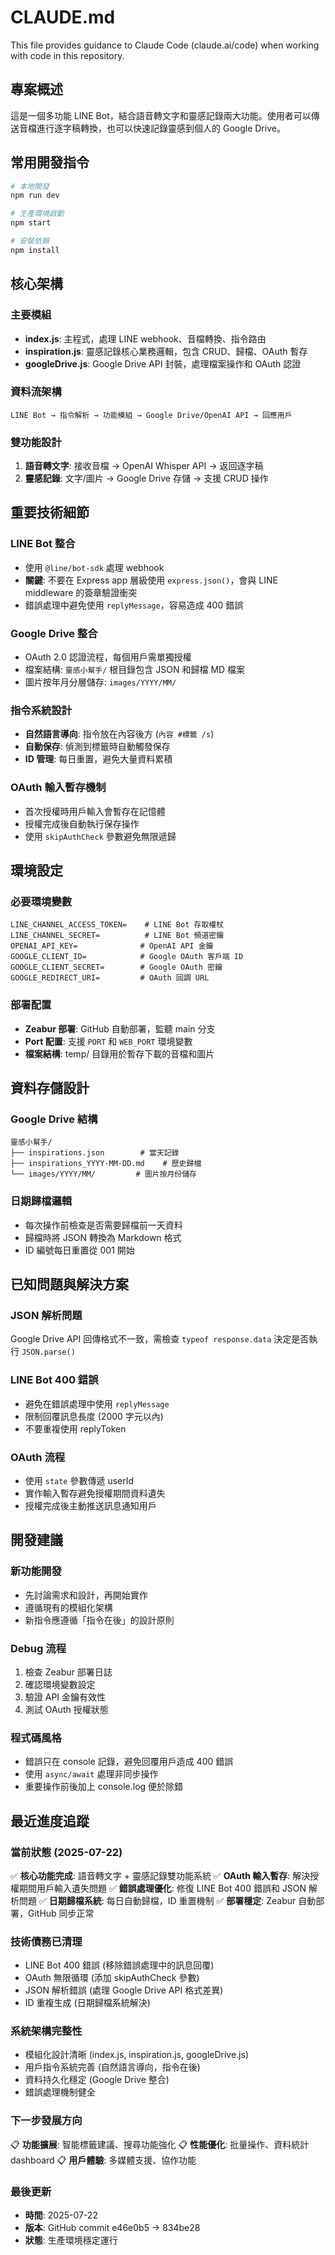# CLAUDE.md

This file provides guidance to Claude Code (claude.ai/code) when working with code in this repository.

## 專案概述

這是一個多功能 LINE Bot，結合語音轉文字和靈感記錄兩大功能。使用者可以傳送音檔進行逐字稿轉換，也可以快速記錄靈感到個人的 Google Drive。

## 常用開發指令

```bash
# 本地開發
npm run dev

# 生產環境啟動
npm start

# 安裝依賴
npm install
```

## 核心架構

### 主要模組
- **index.js**: 主程式，處理 LINE webhook、音檔轉換、指令路由
- **inspiration.js**: 靈感記錄核心業務邏輯，包含 CRUD、歸檔、OAuth 暫存
- **googleDrive.js**: Google Drive API 封裝，處理檔案操作和 OAuth 認證

### 資料流架構
```
LINE Bot → 指令解析 → 功能模組 → Google Drive/OpenAI API → 回應用戶
```

### 雙功能設計
1. **語音轉文字**: 接收音檔 → OpenAI Whisper API → 返回逐字稿
2. **靈感記錄**: 文字/圖片 → Google Drive 存儲 → 支援 CRUD 操作

## 重要技術細節

### LINE Bot 整合
- 使用 `@line/bot-sdk` 處理 webhook
- **關鍵**: 不要在 Express app 層級使用 `express.json()`，會與 LINE middleware 的簽章驗證衝突
- 錯誤處理中避免使用 `replyMessage`，容易造成 400 錯誤

### Google Drive 整合
- OAuth 2.0 認證流程，每個用戶需單獨授權
- 檔案結構: `靈感小幫手/` 根目錄包含 JSON 和歸檔 MD 檔案
- 圖片按年月分層儲存: `images/YYYY/MM/`

### 指令系統設計
- **自然語言導向**: 指令放在內容後方 (`內容 #標籤 /s`)
- **自動保存**: 偵測到標籤時自動觸發保存
- **ID 管理**: 每日重置，避免大量資料累積

### OAuth 輸入暫存機制
- 首次授權時用戶輸入會暫存在記憶體
- 授權完成後自動執行保存操作
- 使用 `skipAuthCheck` 參數避免無限遞歸

## 環境設定

### 必要環境變數
```env
LINE_CHANNEL_ACCESS_TOKEN=    # LINE Bot 存取權杖
LINE_CHANNEL_SECRET=          # LINE Bot 頻道密鑰
OPENAI_API_KEY=              # OpenAI API 金鑰
GOOGLE_CLIENT_ID=            # Google OAuth 客戶端 ID
GOOGLE_CLIENT_SECRET=        # Google OAuth 密鑰
GOOGLE_REDIRECT_URI=         # OAuth 回調 URL
```

### 部署配置
- **Zeabur 部署**: GitHub 自動部署，監聽 main 分支
- **Port 配置**: 支援 `PORT` 和 `WEB_PORT` 環境變數
- **檔案結構**: temp/ 目錄用於暫存下載的音檔和圖片

## 資料存儲設計

### Google Drive 結構
```
靈感小幫手/
├── inspirations.json        # 當天記錄
├── inspirations_YYYY-MM-DD.md    # 歷史歸檔
└── images/YYYY/MM/         # 圖片按月份儲存
```

### 日期歸檔邏輯
- 每次操作前檢查是否需要歸檔前一天資料
- 歸檔時將 JSON 轉換為 Markdown 格式
- ID 編號每日重置從 001 開始

## 已知問題與解決方案

### JSON 解析問題
Google Drive API 回傳格式不一致，需檢查 `typeof response.data` 決定是否執行 `JSON.parse()`

### LINE Bot 400 錯誤
- 避免在錯誤處理中使用 `replyMessage`
- 限制回覆訊息長度 (2000 字元以內)
- 不要重複使用 replyToken

### OAuth 流程
- 使用 `state` 參數傳遞 userId
- 實作輸入暫存避免授權期間資料遺失
- 授權完成後主動推送訊息通知用戶

## 開發建議

### 新功能開發
- 先討論需求和設計，再開始實作
- 遵循現有的模組化架構
- 新指令應遵循「指令在後」的設計原則

### Debug 流程
1. 檢查 Zeabur 部署日誌
2. 確認環境變數設定
3. 驗證 API 金鑰有效性
4. 測試 OAuth 授權狀態

### 程式碼風格
- 錯誤只在 console 記錄，避免回覆用戶造成 400 錯誤
- 使用 `async/await` 處理非同步操作
- 重要操作前後加上 console.log 便於除錯

## 最近進度追蹤

### 當前狀態 (2025-07-22)
✅ **核心功能完成**: 語音轉文字 + 靈感記錄雙功能系統
✅ **OAuth 輸入暫存**: 解決授權期間用戶輸入遺失問題
✅ **錯誤處理優化**: 修復 LINE Bot 400 錯誤和 JSON 解析問題
✅ **日期歸檔系統**: 每日自動歸檔，ID 重置機制
✅ **部署穩定**: Zeabur 自動部署，GitHub 同步正常

### 技術債務已清理
- LINE Bot 400 錯誤 (移除錯誤處理中的訊息回覆)
- OAuth 無限循環 (添加 skipAuthCheck 參數)
- JSON 解析錯誤 (處理 Google Drive API 格式差異)
- ID 重複生成 (日期歸檔系統解決)

### 系統架構完整性
- 模組化設計清晰 (index.js, inspiration.js, googleDrive.js)
- 用戶指令系統完善 (自然語言導向，指令在後)
- 資料持久化穩定 (Google Drive 整合)
- 錯誤處理機制健全

### 下一步發展方向
📋 **功能擴展**: 智能標籤建議、搜尋功能強化
📋 **性能優化**: 批量操作、資料統計dashboard
📋 **用戶體驗**: 多媒體支援、協作功能

### 最後更新
- **時間**: 2025-07-22
- **版本**: GitHub commit e46e0b5 → 834be28
- **狀態**: 生產環境穩定運行